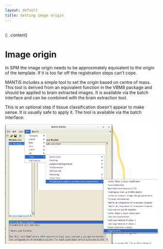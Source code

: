 ```yaml
---
layout: default
title: Setting image origin
---
```

<br>
{: .content}

# Image origin

In SPM the image origin needs to be approximately equivalent to the
origin of the template. If it is too far off the registration steps
can't cope.

MANTiS includes a simple tool to set the origin based on centre of mass. This
tool is derived from an equivalent function in the VBM8 package and should
be applied to brain extracted images. It is available via the batch
interface and can be combined with the brain extraction tool.

This is an optional step if tissue classification doesn't appear to make
sense. It is usually safe to apply it. The tool is available via the
batch interface:

![Origin setting tool](https://github.com/DevelopmentalImagingMCRI/mantis/raw/gh-pages/img/mantis_com.png)


